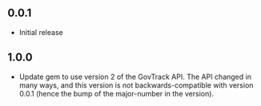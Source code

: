 0.0.1
-----
* Initial release

1.0.0
-----
* Update gem to use version 2 of the GovTrack API. The API changed in many ways, and this version is not backwards-compatible with version 0.0.1 (hence the bump of the major-number in the version).